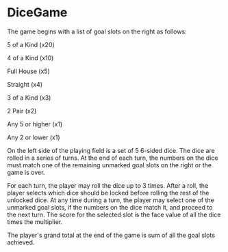 DiceGame
========

The game begins with a list of goal slots on the right as follows:

   5 of a Kind (x20)

   4 of a Kind (x10)

   Full House (x5)

   Straight (x4)

   3 of a Kind (x3)

   2 Pair (x2)

   Any 5 or higher (x1)

   Any 2 or lower (x1)

 

On the left side of the playing field is a set of 5 6-sided dice. The dice are rolled in a series of turns. 
At the end of each turn, the numbers on the dice must match one of the remaining unmarked goal slots on the 
right or the game is over.

 

For each turn, the player may roll the dice up to 3 times. After a roll, the player selects which dice should be 
locked before rolling the rest of the unlocked dice. At any time during a turn, the player may select one of the 
unmarked goal slots, if the numbers on the dice match it, and proceed to the next turn. The score for the selected 
slot is the face value of all the dice times the multiplier.

 

The player's grand total at the end of the game is sum of all the goal slots achieved.
